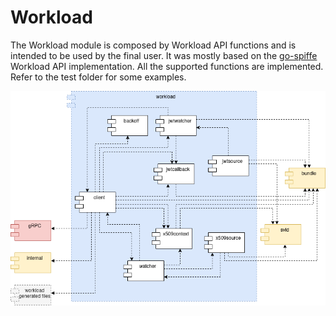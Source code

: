 <!--
(C) Copyright 2020-2021 Hewlett Packard Enterprise Development LP

 

Licensed under the Apache License, Version 2.0 (the "License"); you may
not use this file except in compliance with the License. You may obtain
a copy of the License at

 

    http://www.apache.org/licenses/LICENSE-2.0

 

Unless required by applicable law or agreed to in writing, software
distributed under the License is distributed on an "AS IS" BASIS, WITHOUT
WARRANTIES OR CONDITIONS OF ANY KIND, either express or implied. See the
License for the specific language governing permissions and limitations
under the License.

-->


# Workload

The Workload module is composed by Workload API functions and is intended to be used by the final user. It was mostly based on the [go-spiffe](https://github.com/spiffe/go-spiffe) Workload API implementation. All the supported functions are implemented. Refer to the test folder for some examples.


![Workload Module Dependencies](../img/diagrams/workload.png)
